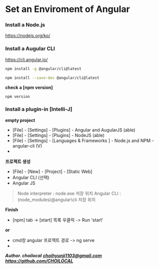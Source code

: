 
# Set an Enviroment of Angular
### Install a Node.js 
https://nodejs.org/ko/
### Install a Augular CLI
﻿https://cli.angular.io/
```sh
﻿npm install -g @angular/cli@latest
```
```sh
﻿npm install --save-dev @angular/cli@latest
```
**check a [npm version]**
```sh
﻿npm version
```
### Install a plugin-in [Intelli-J] 
**empty project**
- [File] - [Settings] - [Plugins] - Angular and AugularJS (able)
- [File] - [Settings] - [Plugins] - NodeJS (able)
- [File] - [Settings] - [Languages & Frameworks ] - Node.js and NPM - angular-cli (V)
- 
**프로젝트 생성**

- [File] - [New] - [Project] - [Static Web]
- Angular CLI (선택)
- Angular JS

> Node interpreter : node.exe 저장 위치
> Angular CLI : (node_modules)\@angular\cli 저장 위치

**Finish**

- [npm] tab -> [start] 목록 우클릭 -> Run 'start'

**or**

- cmd창 angular 프로젝트 경로 -> ng serve
- 
***Author.  choilocal***
***choihyunji1103@gmail.com***
***https://github.com/CHOILOCAL***

